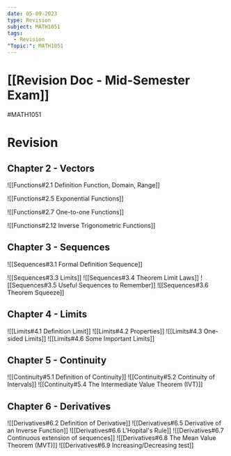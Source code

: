 ```yaml
---
date: 05-09-2023
type: Revision
subject: MATH1051
tags:
  - Revision
"Topic:": MATH1051
---
```

# [[Revision Doc - Mid-Semester Exam]]
#MATH1051
# Revision

## Chapter 2 - Vectors

![[Functions#2.1 Definition Function, Domain, Range]]

![[Functions#2.5 Exponential Functions]]

![[Functions#2.7 One-to-one Functions]]

![[Functions#2.12 Inverse Trigonometric Functions]]

## Chapter 3 - Sequences

![[Sequences#3.1 Formal Definition Sequence]]

![[Sequences#3.3 Limits]]
![[Sequences#3.4 Theorem Limit Laws]]
![[Sequences#3.5 Useful Sequences to Remember]]
![[Sequences#3.6 Theorem Squeeze]]

## Chapter 4 - Limits

![[Limits#4.1 Definition Limit]]
![[Limits#4.2 Properties]]
![[Limits#4.3 One-sided Limits]]
![[Limits#4.6 Some Important Limits]]

## Chapter 5 - Continuity

![[Continuity#5.1 Definition of Continuity]]
![[Continuity#5.2 Continuity of Intervals]]
![[Continuity#5.4 The Intermediate Value Theorem (IVT)]]

## Chapter 6 - Derivatives

![[Derivatives#6.2 Definition of Derivative]]
![[Derivatives#6.5 Derivative of an Inverse Function]]
![[Derivatives#6.6 L'Hopital's Rule]]
![[Derivatives#6.7 Continuous extension of sequences]]
![[Derivatives#6.8 The Mean Value Theorem (MVT)]]
![[Derivatives#6.9 Increasing/Decreasing test]]
